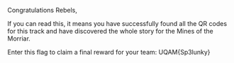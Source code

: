 Congratulations Rebels,

If you can read this, it means you have successfully found all the QR codes for this track and have discovered the whole story for the Mines of the Morriar.

Enter this flag to claim a final reward for your team: UQAM{Sp3lunky}
